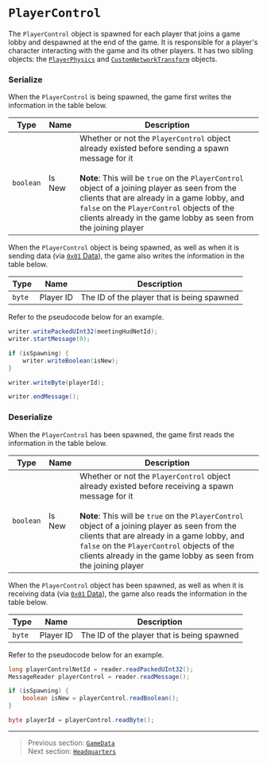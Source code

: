 # `PlayerControl`

The `PlayerControl` object is spawned for each player that joins a game lobby and despawned at the end of the game. It is responsible for a player's character interacting with the game and its other players. It has two sibling objects: the [`PlayerPhysics`](09_playerphysics.md) and [`CustomNetworkTransform`](10_customnetworktransform.md) objects.

### Serialize

When the `PlayerControl` is being spawned, the game first writes the information in the table below.

| Type | Name | Description |
| --- | --- | --- |
| `boolean` | Is New | Whether or not the `PlayerControl` object already existed before sending a spawn message for it<br><br>**Note**: This will be `true` on the `PlayerControl` object of a joining player as seen from the clients that are already in a game lobby, and `false` on the `PlayerControl` objects of the clients already in the game lobby as seen from the joining player |

When the `PlayerControl` object is being spawned, as well as when it is sending data (via [`0x01` Data](../03_gamedata_and_gamedatato_message_types/01_data.md)), the game also writes the information in the table below.

| Type | Name | Description |
| --- | --- | --- |
| `byte` | Player ID | The ID of the player that is being spawned |

Refer to the pseudocode below for an example.

```java
writer.writePackedUInt32(meetingHudNetId);
writer.startMessage(0);

if (isSpawning) {
    writer.writeBoolean(isNew);
}

writer.writeByte(playerId);

writer.endMessage();
```

### Deserialize

When the `PlayerControl` has been spawned, the game first reads the information in the table below.

| Type | Name | Description |
| --- | --- | --- |
| `boolean` | Is New | Whether or not the `PlayerControl` object already existed before receiving a spawn message for it<br><br>**Note**: This will be `true` on the `PlayerControl` object of a joining player as seen from the clients that are already in a game lobby, and `false` on the `PlayerControl` objects of the clients already in the game lobby as seen from the joining player |

When the `PlayerControl` object has been spawned, as well as when it is receiving data (via [`0x01` Data](../03_gamedata_and_gamedatato_message_types/01_data.md)), the game also reads the information in the table below.

| Type | Name | Description |
| --- | --- | --- |
| `byte` | Player ID | The ID of the player that is being spawned |

Refer to the pseudocode below for an example.

```java
long playerControlNetId = reader.readPackedUInt32();
MessageReader playerControl = reader.readMessage();

if (isSpawning) {
    boolean isNew = playerControl.readBoolean();
}

byte playerId = playerControl.readByte();
```

---

> Previous section: [`GameData`](03_gamedata.md)<br>
> Next section: [`Headquarters`](05_headquarters.md)
